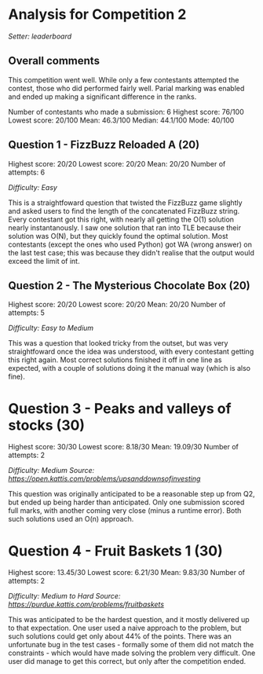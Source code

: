 # Analysis for Competition 2

*Setter: leaderboard*

## Overall comments

This competition went well. While only a few contestants attempted the contest, those who did performed fairly well. Parial marking was enabled and ended up making a significant difference in the ranks.

Number of contestants who made a submission: 6
Highest score: 76/100
Lowest score: 20/100
Mean: 46.3/100
Median: 44.1/100
Mode: 40/100
## Question 1 - FizzBuzz Reloaded A (20)

Highest score: 20/20
Lowest score: 20/20
Mean: 20/20
Number of attempts: 6

*Difficulty: Easy*

This is a straightfoward question that twisted the FizzBuzz game slightly and asked users to find the length of the concatenated FizzBuzz string. Every contestant got this right, with nearly all getting the O(1) solution nearly instantanously. I saw one solution that ran into TLE because their solution was O(N), but they quickly found the optimal solution. Most contestants (except the ones who used Python) got WA (wrong answer) on the last test case; this was because they didn't realise that the output would exceed the limit of int. 

## Question 2 - The Mysterious Chocolate Box (20)

Highest score: 20/20
Lowest score: 20/20
Mean: 20/20
Number of attempts: 5

*Difficulty: Easy to Medium*

This was a question that looked tricky from the outset, but was very straightfoward once the idea was understood, with every contestant getting this right again. Most correct solutions finished it off in one line as expected, with a couple of solutions doing it the manual way (which is also fine).

# Question 3 - Peaks and valleys of stocks (30)

Highest score: 30/30
Lowest score: 8.18/30
Mean: 19.09/30
Number of attempts: 2

*Difficulty: Medium*
*Source: https://open.kattis.com/problems/upsanddownsofinvesting*

This question was originally anticipated to be a reasonable step up from Q2, but ended up being harder than anticipated. Only one submission scored full marks, with another coming very close (minus a runtime error). Both such solutions used an O(n) approach.

# Question 4 - Fruit Baskets 1 (30)

Highest score: 13.45/30
Lowest score: 6.21/30
Mean: 9.83/30
Number of attempts: 2

*Difficulty: Medium to Hard*
*Source: https://purdue.kattis.com/problems/fruitbaskets*

This was anticipated to be the hardest question, and it mostly delivered up to that expectation. One user used a naive approach to the problem, but such solutions could get only about 44% of the points. There was an unfortunate bug in the test cases - formally some of them did not match the constraints - which would have made solving the problem very difficult. One user did manage to get this correct, but only after the competition ended.
